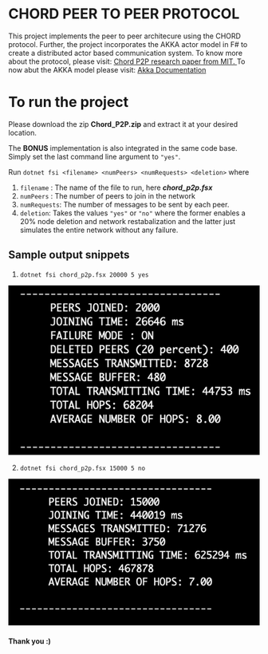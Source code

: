 # CHORD PEER TO PEER PROTOCOL

This project implements the peer to peer architecure using the CHORD protocol. Further, the project incorporates the AKKA actor model in F# to create a distributed actor based communication system. 
To know more about the protocol, please visit: [Chord P2P research paper from MIT.
](https://en.wikipedia.org/wiki/Chord%28peer-to-peer%29) To now abut the AKKA model please visit: 
[Akka Documentation](https://doc.akka.io/docs/akka/current/typed/guide/introduction.html)
# To run the project

 Please download the zip **Chord_P2P.zip** and extract it at your desired location.
 
 The **BONUS** implementation is also integrated in the same code base. Simply set the last command line argument to `"yes"`.
 
 Run  `dotnet fsi <filename> <numPeers> <numRequests> <deletion>` where
  
 1. `filename` : The name of the file to run, here ***chord_p2p.fsx***
 2. `numPeers` : The number of peers to join in the network
 3. `numRequests`: The number of messages to be sent by each peer.
 4. `deletion`: Takes the values `"yes"` or `"no"` where the former enables a 20% node deletion and network restabalization and the latter just simulates the entire network without any failure.

## Sample output snippets

 1. `dotnet fsi chord_p2p.fsx 20000 5 yes` 
 
  ![20000 peers 5 requests deletion=yes](https://github.com/amanagarwal19/Chord_P2P/blob/89d5b88c330dba095559f4f893f02c7288890bd9/sample_screenshots/Screenshot%202021-10-31%20at%203.25.30%20PM.png)
 
 2.  `dotnet fsi chord_p2p.fsx 15000 5 no`

  ![15000 peers 5 requests deletion=no](https://github.com/amanagarwal19/Chord_P2P/blob/89d5b88c330dba095559f4f893f02c7288890bd9/sample_screenshots/Screenshot%202021-10-30%20at%2010.43.59%20PM.png)

#### Thank you :)

